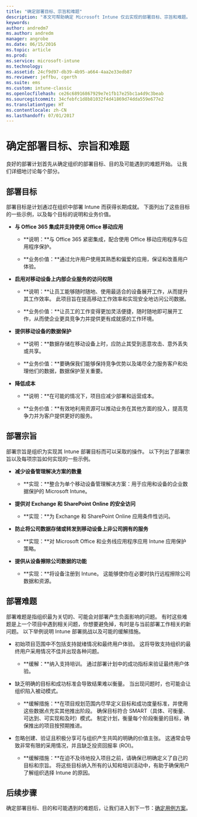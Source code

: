 ```yaml
---
title: "确定部署目标、宗旨和难题"
description: "本文可帮助确定 Microsoft Intune 仅云实现的部署目标、宗旨和难题。"
keywords: 
author: andredm7
ms.author: andredm
manager: angrobe
ms.date: 06/15/2016
ms.topic: article
ms.prod: 
ms.service: microsoft-intune
ms.technology: 
ms.assetid: 24cf9d97-db39-4b95-a664-4aa2e33edb87
ms.reviewer: jeffbu, cgerth
ms.suite: ems
ms.custom: intune-classic
ms.openlocfilehash: ce26c68916867929e7e1fb17e25bc1a4d9c3beab
ms.sourcegitcommit: 34cfebfc1d8b81032f4d41869d74dda559e677e2
ms.translationtype: HT
ms.contentlocale: zh-CN
ms.lasthandoff: 07/01/2017
---
```

# <a name="determine-deployment-goals-objectives-and-challenges"></a>确定部署目标、宗旨和难题

良好的部署计划首先从确定组织的部署目标、目的及可能遇到的难题开始。 让我们详细地讨论每个部分。

## <a name="deployment-goals"></a>部署目标

部署目标是计划通过在组织中部署 Intune 而获得长期成就。 下面列出了这些目标的一些示例，以及每个目标的说明和业务价值。

-   **与 Office 365 集成并支持使用 Office 移动应用**

    -   **说明：**与 Office 365 紧密集成，配合使用 Office 移动应用程序与应用程序保护。

    -   **业务价值：**通过允许用户使用其熟悉和偏爱的应用，保证和改善用户体验。

-   **启用对移动设备上内部企业服务的访问权限**

    -   **说明：**让员工能够随时随地、使用最适合的设备展开工作，从而提升其工作效率。 此项目旨在提高移动工作效率和实现安全地访问公司数据。

    -   **业务价值：**让员工的工作变得更加灵活便捷，随时随地即可展开工作，从而使企业更具竞争力并提供更有成就感的工作环境。

-   **提供移动设备的数据保护**

    -   **说明：**数据存储在移动设备上时，应防止其受到恶意攻击、意外丢失或共享。

    -   **业务价值：**要确保我们能够保持竞争优势以及竭尽全力服务客户和处理他们的数据，数据保护至关重要。

-   **降低成本**

    -   **说明：**在可能的情况下，项目应减少部署和运营成本。

    -    **业务价值：**有效地利用资源可以推动业务在其他方面的投入，提高竞争力并为客户提供更好的服务。

## <a name="deployment-objectives"></a>部署宗旨

部署宗旨是组织为实现其 Intune 部署目标而可以采取的操作。 以下列出了部署宗旨以及每项宗旨如何实现的一些示例。

-   **减少设备管理解决方案的数量**

    -   **实现：**整合为单个移动设备管理解决方案：用于应用和设备的企业数据保护的 Microsoft Intune。

-   **提供对 Exchange 和 SharePoint Online 的安全访问**

    -   **实现：**为 Exchange 和 SharePoint Online 应用条件性访问。

-   **防止将公司数据存储或转发到移动设备上非公司拥有的服务**

    -   **实现：**对 Microsoft Office 和业务线应用程序应用 Intune 应用保护策略。

-   **提供从设备擦除公司数据的功能**

    -   **实现：**将设备注册到 Intune。 这能够使你在必要时执行远程擦除公司数据和资源。

## <a name="deployment-challenges"></a>部署难题

部署难题是指组织最为关切的、可能会对部署产生负面影响的问题。 有时这些难题是上一个项目中遇到相关问题，你想要避免掉，有时是与当前部署工作相关的新问题。 以下举例说明 Intune 部署挑战以及可能的缓解措施。

-   初始项目范围中不包括支持就绪情况和最终用户体验。 这将导致支持组织的最终用户采用情况不佳并出现各种问题。

    -   **缓解：**纳入支持培训。 通过部署计划中的成功指标来验证最终用户体验。

-   缺乏明确的目标和成功标准会导致结果难以衡量。 当出现问题时，也可能会让组织陷入被动模式。

    -   **缓解措施：**在项目规划范围内尽早定义目标和成功度量标准，并使用这些数据点充实其他推出阶段。 确保目标符合 SMART（具体、可衡量、可达到、可实现和及时）模式。 制定计划，衡量每个阶段衡量的目标，确保推出的项目按预期推进。

-   忽略创建、验证且积极分享可与组织产生共鸣的明确的价值主张。 这通常会导致非常有限的采用情况，并且缺乏投资回报率 (ROI)。

    -   **缓解措施：**在迫不及待地投入项目之前，请确保已明确定义了自己的目标和宗旨。 将这些目标纳入所有的认知和培训活动中，有助于确保用户了解组织选择 Intune 的原因。

## <a name="next-steps"></a>后续步骤

确定部署目标、目的和可能遇到的难题后，让我们进入到下一节：[确定用例方案](planning-guide-scenarios.md)。

